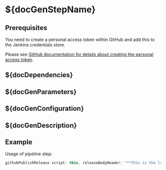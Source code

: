 # ${docGenStepName}

## Prerequisites

You need to create a personal access token within GitHub and add this to the Jenkins credentials store.

Please see [GitHub documentation for details about creating the personal access token](https://help.github.com/articles/creating-a-personal-access-token-for-the-command-line/).

## ${docDependencies}

## ${docGenParameters}

## ${docGenConfiguration}

## ${docGenDescription}

## Example

Usage of pipeline step:

```groovy
githubPublishRelease script: this, releaseBodyHeader: "**This is the latest success!**<br />"
```
